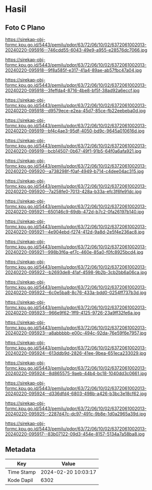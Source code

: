 # Hasil

## Foto C Plano

https://sirekap-obj-formc.kpu.go.id/5443/pemilu/pdpr/63/72/06/10/02/6372061002013-20240220-095916--746cdd55-6043-49e9-a955-e28576dc7066.jpg

https://sirekap-obj-formc.kpu.go.id/5443/pemilu/pdpr/63/72/06/10/02/6372061002013-20240220-095918--9f8a585f-e317-41a4-89ae-ab57fbc47a04.jpg

https://sirekap-obj-formc.kpu.go.id/5443/pemilu/pdpr/63/72/06/10/02/6372061002013-20240220-095918--3feffda4-8716-4be8-bf5f-38ad92a6eccf.jpg

https://sirekap-obj-formc.kpu.go.id/5443/pemilu/pdpr/63/72/06/10/02/6372061002013-20240220-095918--d9579ece-e2ea-45d7-85ce-fb22eebeba0d.jpg

https://sirekap-obj-formc.kpu.go.id/5443/pemilu/pdpr/63/72/06/10/02/6372061002013-20240220-095919--bf4c4ae3-95df-4050-bd9c-9645a010616d.jpg

https://sirekap-obj-formc.kpu.go.id/5443/pemilu/pdpr/63/72/06/10/02/6372061002013-20240220-095919--bcb14507-0b67-49f1-91b5-64f0a6afa921.jpg

https://sirekap-obj-formc.kpu.go.id/5443/pemilu/pdpr/63/72/06/10/02/6372061002013-20240220-095920--a738298f-f0af-4949-b714-c4dee04ac315.jpg

https://sirekap-obj-formc.kpu.go.id/5443/pemilu/pdpr/63/72/06/10/02/6372061002013-20240220-095920--7a258fe0-7013-428a-b33a-efc3f6fe91dc.jpg

https://sirekap-obj-formc.kpu.go.id/5443/pemilu/pdpr/63/72/06/10/02/6372061002013-20240220-095921--650146c9-69db-472d-b7c2-0fa26197b140.jpg

https://sirekap-obj-formc.kpu.go.id/5443/pemilu/pdpr/63/72/06/10/02/6372061002013-20240220-095921--4e904ebd-f274-412d-9a8d-2e5f4e236ac8.jpg

https://sirekap-obj-formc.kpu.go.id/5443/pemilu/pdpr/63/72/06/10/02/6372061002013-20240220-095921--998b3f6a-ef7c-460e-85a0-f0fc8925bcd4.jpg

https://sirekap-obj-formc.kpu.go.id/5443/pemilu/pdpr/63/72/06/10/02/6372061002013-20240220-095922--b2693de8-41af-4598-9b2b-3cb2bb6a06ca.jpg

https://sirekap-obj-formc.kpu.go.id/5443/pemilu/pdpr/63/72/06/10/02/6372061002013-20240220-095922--6c0e5ba8-8c76-433a-bdd0-0254ff737b3d.jpg

https://sirekap-obj-formc.kpu.go.id/5443/pemilu/pdpr/63/72/06/10/02/6372061002013-20240220-095923--966e9f62-1ff9-4125-9726-23a9ff32fe6a.jpg

https://sirekap-obj-formc.kpu.go.id/5443/pemilu/pdpr/63/72/06/10/02/6372061002013-20240220-095923--a8abbbbb-e00c-494c-92da-76e59f6e7957.jpg

https://sirekap-obj-formc.kpu.go.id/5443/pemilu/pdpr/63/72/06/10/02/6372061002013-20240220-095924--613ddb9d-2826-41ee-9bea-651eca233029.jpg

https://sirekap-obj-formc.kpu.go.id/5443/pemilu/pdpr/63/72/06/10/02/6372061002013-20240220-095924--8d865575-9aeb-44b4-bc18-1040dd3c0661.jpg

https://sirekap-obj-formc.kpu.go.id/5443/pemilu/pdpr/63/72/06/10/02/6372061002013-20240220-095924--d336dfd4-6803-498b-a426-b3bc3e18cf62.jpg

https://sirekap-obj-formc.kpu.go.id/5443/pemilu/pdpr/63/72/06/10/02/6372061002013-20240220-095925--2287d47c-dc97-491c-9b8e-1d0a2965a39d.jpg

https://sirekap-obj-formc.kpu.go.id/5443/pemilu/pdpr/63/72/06/10/02/6372061002013-20240220-095917--83b07122-09d3-454e-8157-5134a7a58ba8.jpg


## Metadata

| Key        | Value               |
| ---------- | ------------------- |
| Time Stamp | 2024-02-20 10:03:17 |
| Kode Dapil | 6302                |



